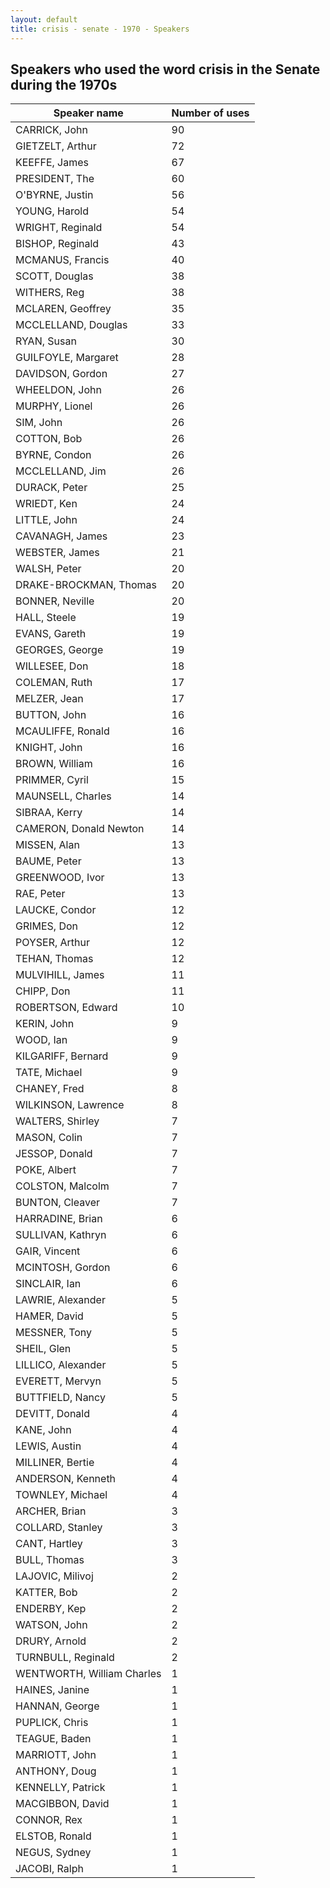 ```yaml
---
layout: default
title: crisis - senate - 1970 - Speakers
---
```

## Speakers who used the word **crisis** in the Senate during the 1970s

| Speaker name | Number of uses |
|--------------|----------------|
|CARRICK, John|90|
|GIETZELT, Arthur|72|
|KEEFFE, James|67|
|PRESIDENT, The|60|
|O'BYRNE, Justin|56|
|YOUNG, Harold|54|
|WRIGHT, Reginald|54|
|BISHOP, Reginald|43|
|MCMANUS, Francis|40|
|SCOTT, Douglas|38|
|WITHERS, Reg|38|
|MCLAREN, Geoffrey|35|
|MCCLELLAND, Douglas|33|
|RYAN, Susan|30|
|GUILFOYLE, Margaret|28|
|DAVIDSON, Gordon|27|
|WHEELDON, John|26|
|MURPHY, Lionel|26|
|SIM, John|26|
|COTTON, Bob|26|
|BYRNE, Condon|26|
|MCCLELLAND, Jim|26|
|DURACK, Peter|25|
|WRIEDT, Ken|24|
|LITTLE, John|24|
|CAVANAGH, James|23|
|WEBSTER, James|21|
|WALSH, Peter|20|
|DRAKE-BROCKMAN, Thomas|20|
|BONNER, Neville|20|
|HALL, Steele|19|
|EVANS, Gareth|19|
|GEORGES, George|19|
|WILLESEE, Don|18|
|COLEMAN, Ruth|17|
|MELZER, Jean|17|
|BUTTON, John|16|
|MCAULIFFE, Ronald|16|
|KNIGHT, John|16|
|BROWN, William|16|
|PRIMMER, Cyril|15|
|MAUNSELL, Charles|14|
|SIBRAA, Kerry|14|
|CAMERON, Donald Newton|14|
|MISSEN, Alan|13|
|BAUME, Peter|13|
|GREENWOOD, Ivor|13|
|RAE, Peter|13|
|LAUCKE, Condor|12|
|GRIMES, Don|12|
|POYSER, Arthur|12|
|TEHAN, Thomas|12|
|MULVIHILL, James|11|
|CHIPP, Don|11|
|ROBERTSON, Edward|10|
|KERIN, John|9|
|WOOD, Ian|9|
|KILGARIFF, Bernard|9|
|TATE, Michael|9|
|CHANEY, Fred|8|
|WILKINSON, Lawrence|8|
|WALTERS, Shirley|7|
|MASON, Colin|7|
|JESSOP, Donald|7|
|POKE, Albert|7|
|COLSTON, Malcolm|7|
|BUNTON, Cleaver|7|
|HARRADINE, Brian|6|
|SULLIVAN, Kathryn|6|
|GAIR, Vincent|6|
|MCINTOSH, Gordon|6|
|SINCLAIR, Ian|6|
|LAWRIE, Alexander|5|
|HAMER, David|5|
|MESSNER, Tony|5|
|SHEIL, Glen|5|
|LILLICO, Alexander|5|
|EVERETT, Mervyn|5|
|BUTTFIELD, Nancy|5|
|DEVITT, Donald|4|
|KANE, John|4|
|LEWIS, Austin|4|
|MILLINER, Bertie|4|
|ANDERSON, Kenneth|4|
|TOWNLEY, Michael|4|
|ARCHER, Brian|3|
|COLLARD, Stanley|3|
|CANT, Hartley|3|
|BULL, Thomas|3|
|LAJOVIC, Milivoj|2|
|KATTER, Bob|2|
|ENDERBY, Kep|2|
|WATSON, John|2|
|DRURY, Arnold|2|
|TURNBULL, Reginald|2|
|WENTWORTH, William Charles|1|
|HAINES, Janine|1|
|HANNAN, George|1|
|PUPLICK, Chris|1|
|TEAGUE, Baden|1|
|MARRIOTT, John|1|
|ANTHONY, Doug|1|
|KENNELLY, Patrick|1|
|MACGIBBON, David|1|
|CONNOR, Rex|1|
|ELSTOB, Ronald|1|
|NEGUS, Sydney|1|
|JACOBI, Ralph|1|
